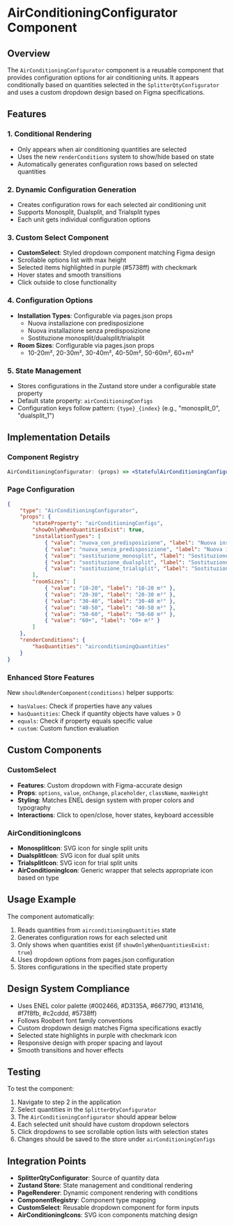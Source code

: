 # AirConditioningConfigurator Component

## Overview
The `AirConditioningConfigurator` component is a reusable component that provides configuration options for air conditioning units. It appears conditionally based on quantities selected in the `SplitterQtyConfigurator` and uses a custom dropdown design based on Figma specifications.

## Features

### 1. **Conditional Rendering**
- Only appears when air conditioning quantities are selected
- Uses the new `renderConditions` system to show/hide based on state
- Automatically generates configuration rows based on selected quantities

### 2. **Dynamic Configuration Generation**
- Creates configuration rows for each selected air conditioning unit
- Supports Monosplit, Dualsplit, and Trialsplit types
- Each unit gets individual configuration options

### 3. **Custom Select Component**
- **CustomSelect**: Styled dropdown component matching Figma design
- Scrollable options list with max height
- Selected items highlighted in purple (#5738ff) with checkmark
- Hover states and smooth transitions
- Click outside to close functionality

### 4. **Configuration Options**
- **Installation Types**: Configurable via pages.json props
  - Nuova installazione con predisposizione
  - Nuova installazione senza predisposizione  
  - Sostituzione monosplit/dualsplit/trialsplit
- **Room Sizes**: Configurable via pages.json props
  - 10-20m², 20-30m², 30-40m², 40-50m², 50-60m², 60+m²

### 5. **State Management**
- Stores configurations in the Zustand store under a configurable state property
- Default state property: `airConditioningConfigs`
- Configuration keys follow pattern: `{type}_{index}` (e.g., "monosplit_0", "dualsplit_1")

## Implementation Details

### Component Registry
```jsx
AirConditioningConfigurator: (props) => <StatefulAirConditioningConfigurator {...props} />
```

### Page Configuration
```json
{
    "type": "AirConditioningConfigurator",
    "props": {
        "stateProperty": "airConditioningConfigs",
        "showOnlyWhenQuantitiesExist": true,
        "installationTypes": [
            { "value": "nuova_con_predisposizione", "label": "Nuova installazione con predisposizione" },
            { "value": "nuova_senza_predisposizione", "label": "Nuova installazione senza predisposizione" },
            { "value": "sostituzione_monosplit", "label": "Sostituzione monosplit" },
            { "value": "sostituzione_dualsplit", "label": "Sostituzione dualsplit" },
            { "value": "sostituzione_trialsplit", "label": "Sostituzione trialsplit" }
        ],
        "roomSizes": [
            { "value": "10-20", "label": "10-20 m²" },
            { "value": "20-30", "label": "20-30 m²" },
            { "value": "30-40", "label": "30-40 m²" },
            { "value": "40-50", "label": "40-50 m²" },
            { "value": "50-60", "label": "50-60 m²" },
            { "value": "60+", "label": "60+ m²" }
        ]
    },
    "renderConditions": {
        "hasQuantities": "airconditioningQuantities"
    }
}
```

### Enhanced Store Features
New `shouldRenderComponent(conditions)` helper supports:
- `hasValues`: Check if properties have any values
- `hasQuantities`: Check if quantity objects have values > 0
- `equals`: Check if property equals specific value
- `custom`: Custom function evaluation

## Custom Components

### CustomSelect
- **Features**: Custom dropdown with Figma-accurate design
- **Props**: `options`, `value`, `onChange`, `placeholder`, `className`, `maxHeight`
- **Styling**: Matches ENEL design system with proper colors and typography
- **Interactions**: Click to open/close, hover states, keyboard accessible

### AirConditioningIcons
- **MonosplitIcon**: SVG icon for single split units
- **DualsplitIcon**: SVG icon for dual split units  
- **TrialsplitIcon**: SVG icon for trial split units
- **AirConditioningIcon**: Generic wrapper that selects appropriate icon based on type

## Usage Example

The component automatically:
1. Reads quantities from `airconditioningQuantities` state
2. Generates configuration rows for each selected unit
3. Only shows when quantities exist (if `showOnlyWhenQuantitiesExist: true`)
4. Uses dropdown options from pages.json configuration
5. Stores configurations in the specified state property

## Design System Compliance

- Uses ENEL color palette (#002466, #D3135A, #667790, #131416, #f7f8fb, #c2cddd, #5738ff)
- Follows Roobert font family conventions
- Custom dropdown design matches Figma specifications exactly
- Selected state highlights in purple with checkmark icon
- Responsive design with proper spacing and layout
- Smooth transitions and hover effects

## Testing

To test the component:
1. Navigate to step 2 in the application
2. Select quantities in the `SplitterQtyConfigurator`
3. The `AirConditioningConfigurator` should appear below
4. Each selected unit should have custom dropdown selectors
5. Click dropdowns to see scrollable option lists with selection states
6. Changes should be saved to the store under `airConditioningConfigs`

## Integration Points

- **SplitterQtyConfigurator**: Source of quantity data
- **Zustand Store**: State management and conditional rendering
- **PageRenderer**: Dynamic component rendering with conditions
- **ComponentRegistry**: Component type mapping
- **CustomSelect**: Reusable dropdown component for form inputs
- **AirConditioningIcons**: SVG icon components matching design
